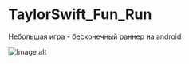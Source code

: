 # TaylorSwift_Fun_Run
Небольшая игра - бесконечный раннер на android


![Image alt](https://github.com/MaxWesthaymer/TaylorSwift_Fun_Run/raw/master/publish/screen-3.png)
